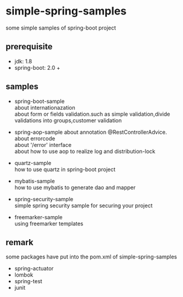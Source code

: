 # simple-spring-samples
some simple samples of spring-boot project

## prerequisite
- jdk: 1.8
- spring-boot: 2.0 +

## samples
- spring-boot-sample  
  about internationazation  
  about form or fields validation.such as simple validation,divide validations into groups,customer validation  

- spring-aop-sample
  about annotation @RestControllerAdvice.  
  about errorcode  
  about '/error' interface  
  about how to use aop to realize log and distribution-lock

- quartz-sample  
  how to use quartz in spring-boot project

- mybatis-sample  
  how to use mybatis to generate dao and mapper

- spring-security-sample  
  simple spring security sample for securing your project
  
- freemarker-sample  
  using freemarker templates 

## remark
some packages have put into the pom.xml of simple-spring-samples
- spring-actuator
- lombok
- spring-test
- junit
